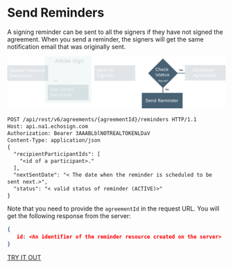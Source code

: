 # Send Reminders
 
A signing reminder can be sent to all the signers if they have not signed the agreement. When you send a reminder, the signers will get the same notification email that was originally sent.

![Sending a reminder](../img/sign_devguide_3.png)

```http
POST /api/rest/v6/agreements/{agreementId}/reminders HTTP/1.1
Host: api.na1.echosign.com
Authorization: Bearer 3AAABLblNOTREALTOKENLDaV
Content-Type: application/json
{
  "recipientParticipantIds": [
    "<id of a participant>."
  ],
  "nextSentDate": "< The date when the reminder is scheduled to be sent next.>",
  "status": "< valid status of reminder (ACTIVE)>"
}
```

Note that you need to provide the `agreementId` in the request URL. You will get the following response from the server:

```json
{
   id: <An identifier of the reminder resource created on the server>
}
```

[TRY IT OUT](https://secure.na1.echosign.com/public/docs/restapi/v6#!/agreements/createReminderOnParticipant)

